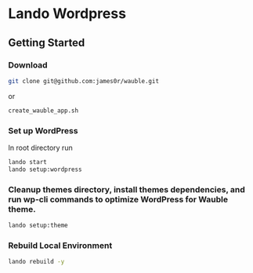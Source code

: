 # Lando Wordpress

## Getting Started

### Download
```bash
git clone git@github.com:james0r/wauble.git
```
or
```bash
create_wauble_app.sh
```

### Set up WordPress

In root directory run

```bash
lando start
lando setup:wordpress
```

### Cleanup themes directory, install themes dependencies, and run wp-cli commands to optimize WordPress for Wauble theme.

```bash
lando setup:theme
```

### Rebuild Local Environment

```bash
lando rebuild -y
```